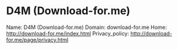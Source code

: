 
# D4M (Download-for.me)

Name: D4M (Download-for.me)
Domain: download-for.me
Home: http://download-for.me/index.html
Privacy_policy: http://download-for.me/page/privacy.html
